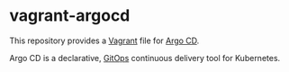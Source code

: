 # vagrant-argocd

This repository provides a [Vagrant](https://www.vagrantup.com/) file for [Argo CD](https://argoproj.github.io/argo-cd/).

Argo CD is a declarative, [GitOps](https://www.gitops.tech/) continuous delivery tool for Kubernetes.
